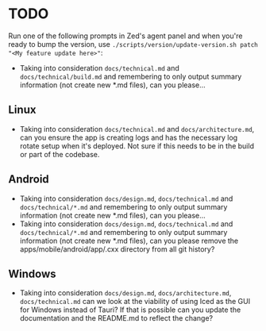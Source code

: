 # TODO

Run one of the following prompts in Zed's agent panel and when you're ready to bump the version, use `./scripts/version/update-version.sh patch "<My feature update here>"`:

- Taking into consideration `docs/technical.md` and `docs/technical/build.md` and remembering to only output summary information (not create new *.md files), can you please...


## Linux
- Taking into consideration `docs/technical.md` and `docs/architecture.md`, can you ensure the app is creating logs and has the necessary log rotate setup when it's deployed. Not sure if this needs to be in the build or part of the codebase.



## Android
- Taking into consideration `docs/design.md`, `docs/technical.md` and `docs/technical/*.md` and remembering to only output summary information (not create new *.md files), can you please...
- Taking into consideration `docs/design.md`, `docs/technical.md` and `docs/technical/*.md` and remembering to only output summary information (not create new *.md files), can you please remove the apps/mobile/android/app/.cxx directory from all git history?



## Windows
- Taking into consideration `docs/design.md`, `docs/architecture.md`, `docs/technical.md` can we look at the viability of using Iced as the GUI for Windows instead of Tauri? If that is possible can you update the documentation and the README.md to reflect the change?
